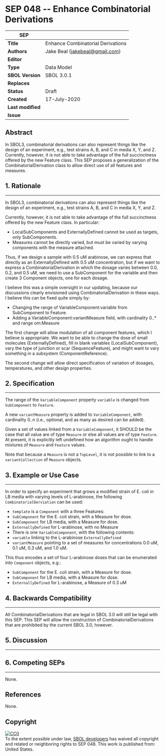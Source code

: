 SEP 048 -- Enhance Combinatorial Derivations
===================================

SEP                     | <leave empty>
----------------------|--------------
**Title**                | Enhance Combinatorial Derivations
**Authors**           | Jake Beal (jakebeal@gmail.com)
**Editor**            | 
**Type**               | Data Model
**SBOL Version** | SBOL 3.0.1
**Replaces**        | 
**Status**             | Draft
**Created**          | 17-July-2020
**Last modified**  | 
**Issue**          | 

Abstract
-----------
In SBOL3, combinatorial derivations can also represent things like the design of an experiment, e.g., test strains A, B, and C in media X, Y, and Z.
Currently, however, it is not able to take advantage of the full succinctness offered by the new Feature class.
This SEP proposes a generalization of the CombinatorialDerivation class to allow direct use of all features and measures.

## 1. Rationale <a name="rationale"></a>
----------------
In SBOL3, combinatorial derivations can also represent things like the design of an experiment, e.g., test strains A, B, and C in media X, Y, and Z.

Currently, however, it is not able to take advantage of the full succinctness offered by the new Feature class. In particular:

- LocalSubComponents and ExternallyDefined cannot be used as targets, only SubComponents.
- Measures cannot be directly varied, but must be varied by varying components with the measure attached.

Thus, if we design a sample with 0.5 uM arabinose, we can express that directly as an ExternallyDefined with 0.5 uM concentration, but if we want to express a CombinatorialDerivation in which the dosage varies between 0.0, 0.2, and 0.5 uM, we need to use a SubComponent for the variable and then create 3 Component objects, one for each dosage.

I believe this was a simple oversight in our updating, because our discussions clearly envisioned using CombinatorialDerivation in these ways. I believe this can be fixed quite simply by:

- Changing the range of VariableComponent:variable from SubComponent to Feature.
- Adding a VariableComponent:variantMeasure field, with cardinality 0..* and range om:Measure

The first change will allow modulation of all component features, which I believe is appropriate. We want to be able to change the dose of small molecules (ExternallyDefined), fill in blank variables (LocalSubComponent), vary the type of junction or scar (SequenceFeature), and might want to vary something in a subsystem (ComponentReference).

The second change will allow direct specification of variation of dosages, temperatures, and other design properties.

## 2. Specification <a name="specification"></a>
----------------------------------------------

The range of the `VariableComponent` property `variable` is changed from `SubComponent` to `Feature`.

A new `variantMeasure` property is added to `VariableComponent`, with cardinality 0..n (i.e., optional, and as many as desired can be added).

Given a set of values linked from a `VariableComponent`, it SHOULD be the case that all value are of type `Measure` or else all values are of type `Feature`.  At present, it is explicitly left undefined how an algorithm ought to handle mixtures of `Measure` and `Feature` values.

Note that because a `Measure` is not a `TopLevel`, it is not possible to link to a `variantCollection` of `Measure` objects.



## 3. Example or Use Case <a name='example'></a>
-------------------------------

In order to specify an experiment that grows a modified strain of E. coli in LB media with varying levels of L-arabinose, the following `CombinatorialDerviation` can be used:

 - `template` is a `Component` with a three Features:
  - `SubComponent` for the E. coli strain, with a Measure for dose.
  - `SubComponent` for LB media, with a Measure for dose.
  - `ExternallyDefined` for L-arabinose, with no Measure
 - There is one `VariableComponent`, with the following contents:
  - `variable` linking to the L-arabinose `ExternallyDefined`
  - `variantMeasure` pointing to a set of measures for concentrations 0.0 uM, 0.1 uM, 0.3 uM, and 1.0 uM.

This thus encodes a set of four L-arabinose doses that can be enumerated into `Component` objects, e.g.:

  - `SubComponent` for the E. coli strain, with a Measure for dose.
  - `SubComponent` for LB media, with a Measure for dose.
  - `ExternallyDefined` for L-arabinose, a Measure of 0.3 uM


## 4. Backwards Compatibility <a name='compatibility'></a>
-----------------

All CombinatorialDerivations that are legal in SBOL 3.0 will still be legal with this SEP.  This SEP will allow the construction of CombinatorialDerivations that are prohibited by the current SBOL 3.0, however.

## 5. Discussion <a name='discussion'></a>
-----------------


## 6. Competing SEPs <a name='competing_seps'></a>
-----------------
None.

References <a name='references'></a>
----------------
None.

Copyright <a name='copyright'></a>
-------------
<p xmlns:dct="http://purl.org/dc/terms/" xmlns:vcard="http://www.w3.org/2001/vcard-rdf/3.0#">
  <a rel="license"
     href="http://creativecommons.org/publicdomain/zero/1.0/">
    <img src="http://i.creativecommons.org/p/zero/1.0/88x31.png" style="border-style: none;" alt="CC0" />
  </a>
  <br />
  To the extent possible under law,
  <a rel="dct:publisher"
     href="sbolstandard.org">
    <span property="dct:title">SBOL developers</span></a>
  has waived all copyright and related or neighboring rights to
  <span property="dct:title">SEP 048</span>.
This work is published from:
<span property="vcard:Country" datatype="dct:ISO3166"
      content="US" about="sbolstandard.org">
  United States</span>.
</p>
